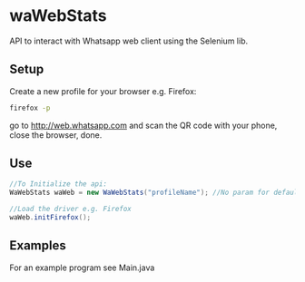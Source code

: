 # waWebStats

API to interact with Whatsapp web client using the Selenium lib.

## Setup

Create a new profile for your browser e.g. Firefox:
```sh
firefox -p
```

go to http://web.whatsapp.com and scan the QR code with your phone, close the browser, done.

## Use

```java
//To Initialize the api:
WaWebStats waWeb = new WaWebStats("profileName"); //No param for default "SELENIUM"

//Load the driver e.g. Firefox
waWeb.initFirefox();
```

## Examples
For an example program see Main.java